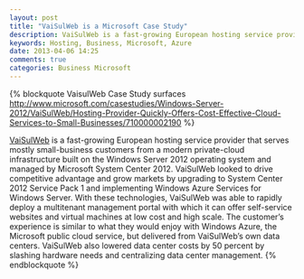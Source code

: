 ```yaml
---
layout: post
title: "VaiSulWeb is a Microsoft Case Study"
description: VaiSulWeb is a fast-growing European hosting service provider that serves mostly small-business customers from a modern private-cloud infrastructure
keywords: Hosting, Business, Microsoft, Azure
date: 2013-04-06 14:25
comments: true
categories: Business Microsoft
---
```

{% blockquote VaisulWeb Case Study surfaces http://www.microsoft.com/casestudies/Windows-Server-2012/VaiSulWeb/Hosting-Provider-Quickly-Offers-Cost-Effective-Cloud-Services-to-Small-Businesses/710000002190 %}

<a rel="nofollow" href="http://www.vailsulweb.it">VaiSulWeb</a> is a fast-growing European hosting service provider that serves mostly small-business customers from a modern private-cloud infrastructure built on the Windows Server 2012 operating system and managed by Microsoft System Center 2012. VaiSulWeb looked to drive competitive advantage and grow markets by upgrading to System Center 2012 Service Pack 1 and implementing Windows Azure Services for Windows Server. With these technologies, VaiSulWeb was able to rapidly deploy a multitenant management portal with which it can offer self-service websites and virtual machines at low cost and high scale. The customer’s experience is similar to what they would enjoy with Windows Azure, the Microsoft public cloud service, but delivered from VaiSulWeb’s own data centers. VaiSulWeb also lowered data center costs by 50 percent by slashing hardware needs and centralizing data center management.
{% endblockquote %}